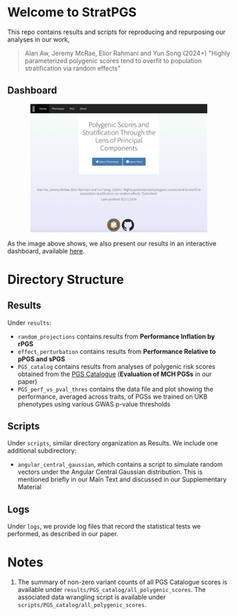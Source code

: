 # Welcome to StratPGS

This repo contains results and scripts for reproducing and repurposing our analyses in our work,

> Alan Aw, Jeremy McRae, Elior Rahmani and Yun Song (2024+) "Highly parameterized polygenic scores tend to overfit to population stratification via random effects"

## Dashboard

<p align="center">
<picture>
  <img src="images/dashboard.png" width="400"/>
</picture>
</p>

As the image above shows, we also present our results in an interactive dashboard, available [here](https://alan-aw.shinyapps.io/stratPGS_v0/).

# Directory Structure

## Results

Under `results`:
- `random_projections` contains results from **Performance Inflation by rPGS**
- `effect_perturbation` contains results from **Performance Relative to pPGS and sPGS**
- `PGS_catalog` contains results from analyses of polygenic risk scores obtained from the [PGS Catalogue](https://www.pgscatalog.org/) (**Evaluation of MCH PGSs** in our paper)
- `PGS_perf_vs_pval_thres` contains the data file and plot showing the performance, averaged across traits, of PGSs we trained on UKB phenotypes using various GWAS p-value thresholds  

## Scripts

Under `scripts`, similar directory organization as Results. We include one additional subdirectory:
- `angular_central_gaussian`, which contains a script to simulate random vectors under the Angular Central Gaussian distribution. This is mentioned briefly in our Main Text and discussed in our Supplementary Material

## Logs

Under `logs`, we provide log files that record the statistical tests we performed, as described in our paper.

# Notes

1. The summary of non-zero variant counts of all PGS Catalogue scores is available under `results/PGS_catalog/all_polygenic_scores`. The associated data wrangling script is available under `scripts/PGS_catalog/all_polygenic_scores`.